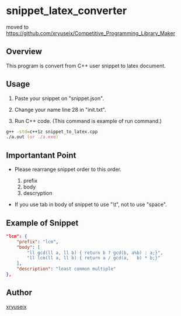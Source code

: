 snippet_latex_converter
====

moved to https://github.com/xryuseix/Competitive_Programming_Library_Maker

## Overview

This program is convert from C++ user snippet to latex document.

## Usage

1. Paste your snippet on "snippet.json".

2. Change your name line 28 in "init.txt".

3. Run C++ code. (This command is example of run command.)

```zsh
g++ -std=c++1z snippet_to_latex.cpp
./a.out (or ./a.exe)
```

## Importantant Point

* Please rearrange snippet order to this order.

    1. prefix
    2. body
    3. descryption

* If you use tab in body of snippet to use "\t", not to use "space".

## Example of Snippet

```json
"lcm": {
	"prefix": "lcm",
    "body": [
        "ll gcd(ll a, ll b) { return b ? gcd(b, a%b) : a;}",
        "ll lcm(ll a, ll b) { return a / gcd(a,   b) * b;}"
    ],
    "description": "least common multiple"
},
```

## Author

[xryuseix](https://github.com/xryuseix)

